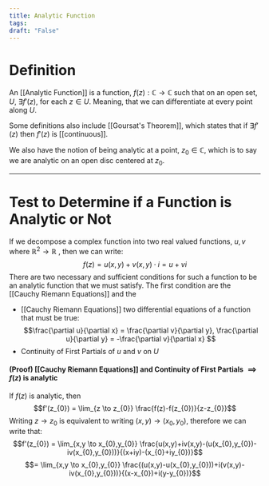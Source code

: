```yaml
---
title: Analytic Function
tags:
draft: "False"
---
```

# Definition
An [[Analytic Function]] is a function, $f(z) : \mathbb{C} \to \mathbb{C}$ such that on an open set, $U$, $\exists f'(z),$ for each $z \in U$. Meaning, that we can differentiate at every point along $U$. 

Some definitions also include [[Goursat's Theorem]], which states that if $\exists f'(z)$ then $f'(z)$ is [[continuous]]. 

We also have the notion of being analytic at a point, $z_{0} \in \mathbb{C}$, which is to say we are analytic on an open disc centered at $z_{0}$. 

---
# Test to Determine if a Function is Analytic or Not 
If we decompose a complex function into two real valued functions, $u,v$ where $\mathbb{R}^2 \to \mathbb{R}$ , then we can write:
$$f(z)=u(x,y)+v(x,y)\cdot i=u+vi$$
There are two necessary and sufficient conditions for such a function to be an analytic function that we must satisfy. The first condition are the [[Cauchy Riemann Equations]] and the 

* [[Cauchy Riemann Equations]] two differential equations of a function that must be true: $$\frac{\partial u}{\partial x} = \frac{\partial v}{\partial y}, \frac{\partial u}{\partial y} = -\frac{\partial v}{\partial x} $$
* Continuity of First Partials of $u$ and $v$ on $U$ 

#### (Proof) [[Cauchy Riemann Equations]] and Continuity of First Partials $\implies f(z)$ is analytic 

If $f(z)$ is analytic, then $$f'(z_{0}) = \lim_{z \to z_{0}} \frac{f(z)-f(z_{0})}{z-z_{0}}$$
Writing $z \to z_{0}$ is equivalent to writing $(x,y) \to (x_{0},y_{0})$, therefore we can write that:
$$f'(z_{0}) = \lim_{x,y \to x_{0},y_{0}} \frac{u(x,y)+iv(x,y)-(u(x_{0},y_{0})-iv(x_{0},y_{0}))}{(x+iy)-(x_{0}+iy_{0})}$$
$$= \lim_{x,y \to x_{0},y_{0}} \frac{(u(x,y)-u(x_{0},y_{0}))+i(v(x,y)-iv(x_{0},y_{0}))}{(x-x_{0})+i(y-y_{0})}$$
